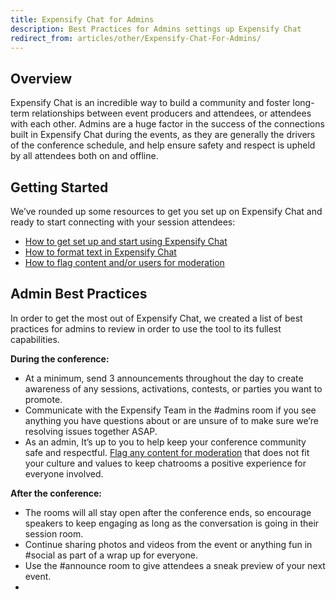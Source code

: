 ```yaml
---
title: Expensify Chat for Admins
description: Best Practices for Admins settings up Expensify Chat
redirect_from: articles/other/Expensify-Chat-For-Admins/
---
```


## Overview
Expensify Chat is an incredible way to build a community and foster long-term relationships between event producers and attendees, or attendees with each other. Admins are a huge factor in the success of the connections built in Expensify Chat during the events, as they are generally the drivers of the conference schedule, and help ensure safety and respect is upheld by all attendees both on and offline.

## Getting Started
We’ve rounded up some resources to get you set up on Expensify Chat and ready to start connecting with your session attendees:
- [How to get set up and start using Expensify Chat](https://help.expensify.com/articles/other/Everything-About-Chat#how-to-use-chat-in-expensify)
- [How to format text in Expensify Chat](https://help.expensify.com/articles/other/Everything-About-Chat#how-to-format-text)
- [How to flag content and/or users for moderation](https://help.expensify.com/articles/other/Everything-About-Chat#flagging-content-as-offensive)

## Admin Best Practices
In order to get the most out of Expensify Chat, we created a list of best practices for admins to review in order to use the tool to its fullest capabilities.

**During the conference:**
- At a minimum, send 3 announcements throughout the day to create awareness of any sessions, activations, contests, or parties you want to promote.
- Communicate with the Expensify Team in the #admins room if you see anything you have questions about or are unsure of to make sure we’re resolving issues together ASAP.
- As an admin, It’s up to you to help keep your conference community safe and respectful. [Flag any content for moderation](https://help.expensify.com/articles/other/Everything-About-Chat#flagging-content-as-offensive) that does not fit your culture and values to keep chatrooms a positive experience for everyone involved.

**After the conference:**
- The rooms will all stay open after the conference ends, so encourage speakers to keep engaging as long as the conversation is going in their session room.
- Continue sharing photos and videos from the event or anything fun in #social as part of a wrap up for everyone.
- Use the #announce room to give attendees a sneak preview of your next event.
- 